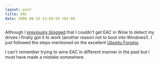 ```yaml
--- 
layout: post
title: EAC
date: 2006-08-16 13:04:59 +02:00
---
```

Although I [previously blogged](http://blog.dfile.nl/archives/112 "Pull that PCM slider down!") that I couldn't get EAC in Wine to detect my drives I finally got it to work (another reason not to boot into Windows!). I just followed the steps mentioned on the excellent [Ubuntu Forums](http://ubuntuforums.org/showthread.php?t=142784&highlight=eac+wine "EAC and Wine").

I can't remember trying to wine EAC in different manner in the past but I must have made a mistake somewhere.
